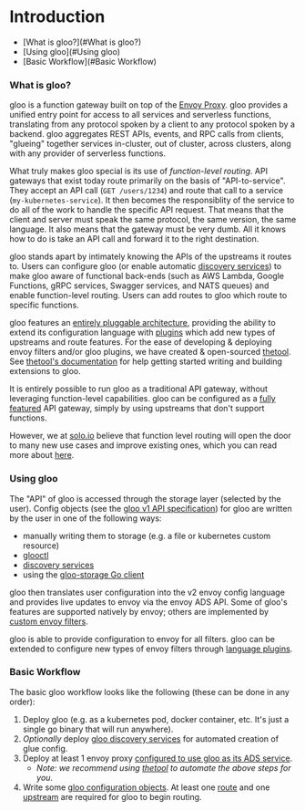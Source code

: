 # Introduction

- [What is gloo?](#What is gloo?)
- [Using gloo](#Using gloo)
- [Basic Workflow](#Basic Workflow)





<a name="What is gloo?"></a>

### What is gloo?


gloo is a function gateway built on top of the [Envoy Proxy](https://www.envoyproxy.io). gloo provides a unified entry point
for access to all services and serverless functions, translating from any protocol spoken by a client to any protocol
spoken by a backend. gloo aggregates REST APIs, events, and RPC calls from clients, "glueing" together services in-cluster, 
out of cluster, across clusters, along with any provider of serverless functions.

What truly makes gloo special is its use of *function-level routing*. API gateways that exist today route primarily on the 
basis of "API-to-service". They accept an API call (`GET /users/1234`) and route that call to a service 
(`my-kubernetes-service`). It then becomes the responsiblity of the service to do all of the work to handle the specific 
API request. That means that the client and server must speak the same protocol, the same version, the same language. 
It also means that the gateway must be very dumb. All it knows how to do is take an API call and forward it to the right
destination. 

gloo stands apart by intimately knowing the APIs of the upstreams it routes to. Users can configure gloo 
(or enable automatic [discovery services](TODO)) to make gloo aware of functional back-ends (such as AWS Lambda, Google 
Functions, gRPC services, Swagger services, and NATS queues) and enable function-level routing. Users can add routes to gloo which route
to specific functions. 

gloo features an [entirely pluggable architecture](TODO), providing the ability to extend its configuration language with 
[plugins](TODO) which add new types of upstreams and route features. For the ease of developing & deploying envoy filters and/or 
gloo plugins, we have created & open-sourced [thetool](TODO). See [thetool's documentation](TODO) for help getting started
writing and building extensions to gloo. 

It is entirely possible to run gloo as a traditional API gateway, without leveraging function-level capabilities. gloo
can be configured as a [fully featured](TODO) API gateway, simply by using upstreams that don't support functions.

However, we at [solo.io](solo.io) believe that function level routing will open the door to many new use cases and improve
existing ones, which you can read more about [here](TODO).





<a name="Using gloo"></a>

### Using gloo



The "API" of gloo is accessed through the storage layer (selected by the user). Config objects 
(see the [gloo v1 API specification](TODO)) for gloo are written by the user in one of the following ways:

- manually writing them to storage (e.g. a file or kubernetes custom resource)
- [glooctl](TODO)
- [discovery services](TODO)
- using the [gloo-storage Go client](TODO) 

gloo then translates user configuration into the v2 envoy config language and provides live updates to envoy via the 
envoy ADS API. Some of gloo's features are supported natively by envoy; others are implemented by [custom envoy filters](TODO).

gloo is able to provide configuration to envoy for all filters. gloo can be extended to configure new types of envoy filters
through [language plugins](TODO). 





<a name="Basic Workflow"></a>

### Basic Workflow

The basic gloo workflow looks like the following (these can be done in any order):

1. Deploy gloo (e.g. as a kubernetes pod, docker container, etc. It's just a single go binary that will run anywhere).
2. *Optionally* deploy [gloo discovery services](TODO) for automated creation of glue config.
2. Deploy at least 1 envoy proxy [configured to use gloo as its ADS service](TODO).
    * *Note: we recommend using [thetool](TODO) to automate the above steps for you.*
3. Write some [gloo configuration objects](TODO). At least one [route](TODO) and one [upstream](TODO) are required for 
gloo to begin routing.